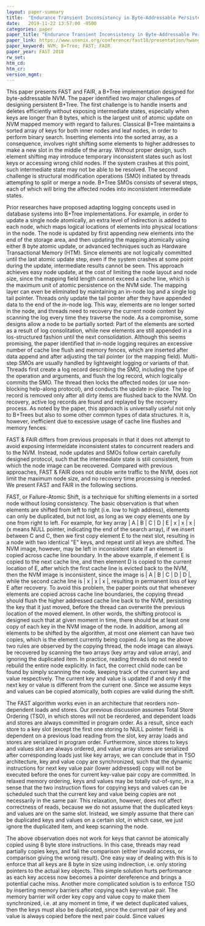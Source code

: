 ```yaml
---
layout: paper-summary
title:  "Endurance Transient Inconsistency in Byte-Addressable Persistent B+Tree"
date:   2019-11-22 13:57:00 -0500
categories: paper
paper_title: "Endurance Transient Inconsistency in Byte-Addressable Persistent B+Tree"
paper_link: https://www.usenix.org/conference/fast18/presentation/hwang
paper_keyword: NVM; B+Tree; FAST; FAIR
paper_year: FAST 2018
rw_set:
htm_cd:
htm_cr:
version_mgmt:
---
```


This paper presents FAST and FAIR, a B+Tree implementation designed for byte-addressable NVM. The paper identified two
major challenges of designing persistent B+Tree. The first challenge is to handle inserts and deletes efficiently without
exposing intermediate states, especially when keys are longer than 8 bytes, which is the largest unit of atomic update
on NVM mapped memory with regard to failures. Classical B+Tree maintains a sorted array of keys for both inner nodes
and leaf nodes, in order to perform binary search. Inserting elements into the sorted array, as a consequence, involves
right shifting some elements to higher addresses to make a new slot in the middle of the array. Without proper design, such
element shifting may introduce temporary inconsistent states such as lost keys or accessing wrong child nodes. If the 
system crashes at this point, such intermediate state may not be able to be resolved. The second challenge is structural
modification operations (SMO) initiated by threads attempting to split or merge a node. B+Tree SMOs consists of several
steps, each of which will bring the affected nodes into inconsistent intermediate states. 

Prior researches have proposed adapting logging concepts used in database systems into B+Tree implementations. For example,
in order to update a single node atomically, an extra level of indirection is added to each node, which maps logical locations
of elements into physical locations in the node. The node is updated by first appending new elements into the end of the 
storage area, and then updating the mapping atomically using either 8 byte atomic update, or advanced techniques such as
Hardware Transactional Memory (HTM). Since elements are not logically committed until the last atomic update step, even
if the system crashes at some point during the update, intermediate results cannot be seen. This approach achieves easy
node update, at the cost of limiting the node layout and node size, since the mapping field length cannot exceed a cache 
line, which is the maximum unit of atomic persistence on the NVM side. The mapping layer can even be eliminated by 
maintaining an in-node log and a single log tail pointer. Threads only update the tail pointer after they have appended 
data to the end of the in-node log. This way, elements are no longer sorted in the node, and threads need to recovery the 
current node content by scanning the log every time they traverse the node. As a compromise, some designs allow a node 
to be partially sorted: Part of the elements are sorted as a result of log consolitation, while new elements are still
appended in a los-structured fashion until the next consolidation. Although this seems promising, the paper identified 
that in-node logging requires an excessive number of cache line flush and memory fences, which are inserted after
data append and after adjusting the tail pointer (or the mapping field). Multi-step SMOs are usually handled by lightweight
logging or variants of that. Threads first create a log record describing the SMO, including the type of the operation
and arguments, and flush the log record, which logically commits the SMO. The thread then locks the affected nodes (or 
use non-blocking help-along protocol), and conducts the update in-place. The log record is removed only after all dirty 
items are flushed back to the NVM. On recovery, active log records are found and replayed by the recovery process.
As noted by the paper, this approach is universally useful not only to B+Trees but also to some other common types of 
data structures. It is, however, inefficient due to excessive usage of cache line flushes and memory fences.

FAST & FAIR differs from previous proposals in that it does not attempt to avoid exposing intermeidate inconsistent 
states to concurrent readers and to the NVM. Instead, node updates and SMOs follow certain carefully designed protocol,
such that the intermediate state is still consistent, from which the node image can be recovered. Compared with 
previous approaches, FAST & FAIR does not double write traffic to the NVM, does not limit the maximum node size, and 
no recovery time processing is needed. We present FAST and FAIR in the following sections.

FAST, or Failure-Atomic Shift, is a technique for shifting elements in a sorted node without losing consistency. The 
basic observation is that when elements are shifted from left to right (i.e. low to high address), elements can only
be duplicated, but not lost, as long as we copy elements one by one from right to left. For example, for key array
| A | B | C | D | E | x | x | x | (x means NULL pointer, indicating the end of the search array), if we insert between C
and C, then we first copy element E to the next slot, resulting in a node with two identical "E" keys, and repeat 
until all keys are shifted. The NVM image, however, may be left in inconsistent state if an element is copied across
cache line boundary. In the above example, if element E is copied to the next cache line, and then element D is copied to
the current location of E, after which the first cache line is evicted back to the NVM, then the NVM image is inconsistent,
since the image is | A | B | C | D | D |, while the second cache line is | x | x | x |, resulting in permanent loss of key 
E after recovery. To avoid this problem, the paper points out that whenever elements are copied across cache line boundaries,
the copying thread should flush the higher addressed cache line back to the NVM, persisting the key that it just moved,
before the thread can overwrite the previous location of the moved element. In other words, the shifting protocol is designed
such that at given moment in time, there should be at least one copy of each key in the NVM image of the node. In addition,
among all elements to be shifted by the algorithm, at most one element can have two copies, which is the element currently
being copied. As long as the above two rules are observed by the copying thread, the node image can always be recovered
by scanning the two arrays (key array and value array), and ignoring the duplicated item. In practice, reading threads do
not need to rebuild the entire node explicitly. In fact, the correct child node can be found by simply scanning 
the node, keeping track of the current key and value respectively. The current key and value is updated if and only if the 
next key or value is different from the current one. Since we assume keys and values can be copied atomically, both
copies are valid during the shift. 

The FAST algorithm works even in an architecture that reorders non-dependent loads and stores. Our previous discussion
assumes Total Store Ordering (TSO), in which stores will not be reordered, and dependent loads and stores are always committed
in program order. As a result, since each store to a key slot (except the first one storing to NULL pointer field) is dependent
on a previous load reading from the slot, key array loads and stores are serialized in program order. Furthermore, since
stores to keys and values slot are always ordered, and value array stores are serialized after corresponding loads just like
key arrays, we can conclude that in TSO architecture, key and value copy are synchronized, such that the dynamic instructions 
for next key value pair (lower addressed) copy will not be executed before the ones for current key-value pair copy are 
committed. In relaxed memory ordering, keys and values may be totally out-of-sync, in a sense that the two instruction
flows for copying keys and values can be scheduled such that the current key and value being copies are not necessarily
in the same pair. This relaxation, however, does not affect correctness of reads, because we do not assume that the 
duplicated keys and values are on the same slot. Instead, we simply assume that there can be duplicated keys and values
on a certain slot, in which case, we just ignore the duplicated item, and keep scanning the node. 

The above observation does not work for keys that cannot be atomically copied using 8 byte store instructions. In this
case, threads may read partially copies keys, and fail the comparison (either invalid access, or comparison giving the 
wrong result). One easy way of dealing with this is to enforce that all keys are 8 byte in size using indirection, i.e.
only storing pointers to the actual key objects. This simple solution hurts performance as each key access now becomes
a pointer dereference and brings a potential cache miss. Another more complicated solution is to enforce TSO by inserting
memory barriers after copying each key-value pair. The memory barrier will order key copy and value copy to make them
synchronized, i.e. at any moment in time, if we detect duplicated values, then the keys must also be duplicated, since
the current pair of key and value is always copied before the next pair could. Since values